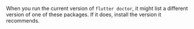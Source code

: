 When you run the current version of `flutter doctor`,
it might list a different version of one of these packages.
If it does, install the version it recommends.
